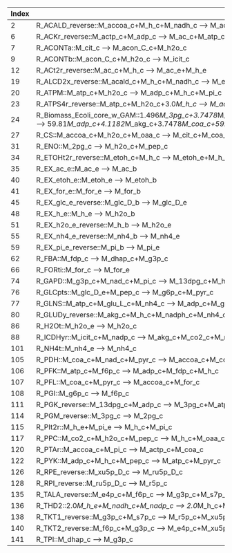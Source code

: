 Index | Reaction | Flux (mmol/gDW-hr)
--- | --- | ---
2 | R_ACALD_reverse::M_accoa_c+M_h_c+M_nadh_c --> M_acald_c+M_coa_c+M_nad_c | 8.472323479412335
6 | R_ACKr_reverse::M_actp_c+M_adp_c --> M_ac_c+M_atp_c | 8.31865531247035
7 | R_ACONTa::M_cit_c --> M_acon_C_c+M_h2o_c | 0.22779965006005637
9 | R_ACONTb::M_acon_C_c+M_h2o_c --> M_icit_c | 0.22779965006005637
12 | R_ACt2r_reverse::M_ac_c+M_h_c --> M_ac_e+M_h_e | 8.31865531247035
19 | R_ALCD2x_reverse::M_acald_c+M_h_c+M_nadh_c --> M_etoh_c+M_nad_c | 8.472323479412335
20 | R_ATPM::M_atp_c+M_h2o_c --> M_adp_c+M_h_c+M_pi_c | 8.39
23 | R_ATPS4r_reverse::M_atp_c+M_h2o_c+3.0*M_h_c --> M_adp_c+4.0*M_h_e+M_pi_c | 5.303301247909205
24 | R_Biomass_Ecoli_core_w_GAM::1.496*M_3pg_c+3.7478*M_accoa_c+59.81*M_atp_c+0.361*M_e4p_c+0.0709*M_f6p_c+0.129*M_g3p_c+0.205*M_g6p_c+0.2557*M_gln_L_c+4.9414*M_glu_L_c+59.81*M_h2o_c+3.547*M_nad_c+13.0279*M_nadph_c+1.7867*M_oaa_c+0.5191*M_pep_c+2.8328*M_pyr_c+0.8977*M_r5p_c --> 59.81*M_adp_c+4.1182*M_akg_c+3.7478*M_coa_c+59.81*M_h_c+3.547*M_nadh_c+13.0279*M_nadp_c+59.81*M_pi_c | 0.2111406525721165
27 | R_CS::M_accoa_c+M_h2o_c+M_oaa_c --> M_cit_c+M_coa_c+M_h_c | 0.22779965006005637
31 | R_ENO::M_2pg_c --> M_h2o_c+M_pep_c | 19.122858387019654
34 | R_ETOHt2r_reverse::M_etoh_c+M_h_c --> M_etoh_e+M_h_e | 8.472323479412335
35 | R_EX_ac_e::M_ac_e --> M_ac_b | 8.31865531247035
40 | R_EX_etoh_e::M_etoh_e --> M_etoh_b | 8.472323479412335
41 | R_EX_for_e::M_for_e --> M_for_b | 17.43284637570192
45 | R_EX_glc_e_reverse::M_glc_D_b --> M_glc_D_e | 10.0
48 | R_EX_h_e::M_h_e --> M_h2o_b | 29.986983178768924
51 | R_EX_h2o_e_reverse::M_h_b --> M_h2o_e | 6.934290509816007
55 | R_EX_nh4_e_reverse::M_nh4_b --> M_nh4_e | 1.1513077503452367
59 | R_EX_pi_e_reverse::M_pi_b --> M_pi_e | 0.7767231186170478
62 | R_FBA::M_fdp_c --> M_dhap_c+M_g3p_c | 9.789978392886516
66 | R_FORti::M_for_c --> M_for_e | 17.43284637570192
74 | R_GAPD::M_g3p_c+M_nad_c+M_pi_c --> M_13dpg_c+M_h_c+M_nadh_c | 19.43872480326754
76 | R_GLCpts::M_glc_D_e+M_pep_c --> M_g6p_c+M_pyr_c | 10.0
77 | R_GLNS::M_atp_c+M_glu_L_c+M_nh4_c --> M_adp_c+M_gln_L_c+M_h_c+M_pi_c | 0.05398866486269018
80 | R_GLUDy_reverse::M_akg_c+M_h_c+M_nadph_c+M_nh4_c --> M_glu_L_c+M_h2o_c+M_nadp_c | 1.0973190854825465
86 | R_H2Ot::M_h2o_e --> M_h2o_c | 6.934290509816007
88 | R_ICDHyr::M_icit_c+M_nadp_c --> M_akg_c+M_co2_c+M_nadph_c | 0.22779965006005637
101 | R_NH4t::M_nh4_e --> M_nh4_c | 1.1513077503452367
105 | R_PDH::M_coa_c+M_nad_c+M_pyr_c --> M_accoa_c+M_co2_c+M_nadh_c | 0.3772450039506005
106 | R_PFK::M_atp_c+M_f6p_c --> M_adp_c+M_fdp_c+M_h_c | 9.789978392886516
107 | R_PFL::M_coa_c+M_pyr_c --> M_accoa_c+M_for_c | 17.43284637570192
108 | R_PGI::M_g6p_c --> M_f6p_c | 9.956716166222716
111 | R_PGK_reverse::M_13dpg_c+M_adp_c --> M_3pg_c+M_atp_c | 19.43872480326754
114 | R_PGM_reverse::M_3pg_c --> M_2pg_c | 19.122858387019654
115 | R_PIt2r::M_h_e+M_pi_e --> M_h_c+M_pi_c | 0.7767231186170478
117 | R_PPC::M_co2_c+M_h2o_c+M_pep_c --> M_h_c+M_oaa_c+M_pi_c | 0.6050446540106569
120 | R_PTAr::M_accoa_c+M_pi_c --> M_actp_c+M_coa_c | 8.31865531247035
122 | R_PYK::M_adp_c+M_h_c+M_pep_c --> M_atp_c+M_pyr_c | 8.408210620258812
126 | R_RPE_reverse::M_xu5p_D_c --> M_ru5p_D_c | 0.15176790106883734
128 | R_RPI_reverse::M_ru5p_D_c --> M_r5p_c | 0.15176790106883734
135 | R_TALA_reverse::M_e4p_c+M_f6p_c --> M_g3p_c+M_s7p_c | 0.03777306274515164
136 | R_THD2::2.0*M_h_e+M_nadh_c+M_nadp_c --> 2.0*M_h_c+M_nad_c+M_nadph_c | 3.6202387430667673
138 | R_TKT1_reverse::M_g3p_c+M_s7p_c --> M_r5p_c+M_xu5p_D_c | 0.03777306274515164
140 | R_TKT2_reverse::M_f6p_c+M_g3p_c --> M_e4p_c+M_xu5p_D_c | 0.11399483832368569
141 | R_TPI::M_dhap_c --> M_g3p_c | 9.789978392886516
